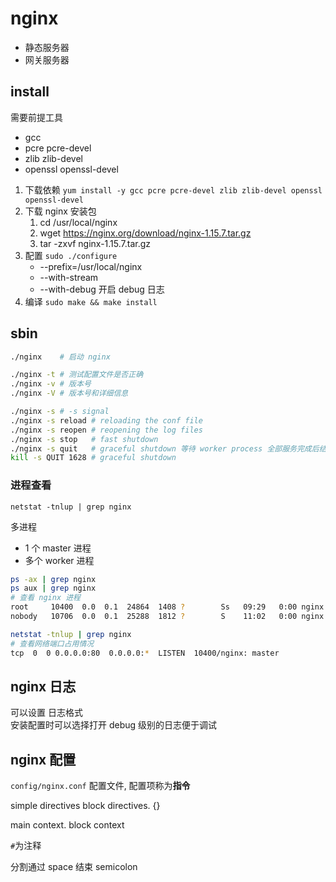 # nginx

- 静态服务器
- 网关服务器

## install

需要前提工具

- gcc
- pcre pcre-devel
- zlib zlib-devel
- openssl openssl-devel

1. 下载依赖 `yum install -y gcc pcre pcre-devel zlib zlib-devel openssl openssl-devel`
2. 下载 nginx 安装包
    1. cd /usr/local/nginx
    2. wget https://nginx.org/download/nginx-1.15.7.tar.gz
    3. tar -zxvf nginx-1.15.7.tar.gz
3. 配置 `sudo ./configure`
    - --prefix=/usr/local/nginx
    - --with-stream
    - --with-debug   开启 debug 日志
4. 编译 `sudo make && make install`

## sbin

```bash
./nginx    # 启动 nginx

./nginx -t # 测试配置文件是否正确
./nginx -v # 版本号
./nginx -V # 版本号和详细信息

./nginx -s # -s signal
./nginx -s reload # reloading the conf file
./nginx -s reopen # reopening the log files
./nginx -s stop   # fast shutdown
./nginx -s quit   # graceful shutdown 等待 worker process 全部服务完成后结束, 必须是同一用户开启的才会被执行
kill -s QUIT 1628 # graceful shutdown
```

### 进程查看

`netstat -tnlup | grep nginx`

多进程

- 1 个 master 进程
- 多个 worker 进程

```bash
ps -ax | grep nginx
ps aux | grep nginx
# 查看 nginx 进程
root     10400  0.0  0.1  24864  1408 ?        Ss   09:29   0:00 nginx: master process ./nginx
nobody   10706  0.0  0.1  25288  1812 ?        S    11:02   0:00 nginx: worker process

netstat -tnlup | grep nginx
# 查看网络端口占用情况
tcp  0  0 0.0.0.0:80  0.0.0.0:*  LISTEN  10400/nginx: master
```

## nginx 日志

可以设置 日志格式  
安装配置时可以选择打开 debug 级别的日志便于调试  

## nginx 配置

`config/nginx.conf` 配置文件, 配置项称为**指令**

simple directives 
block directives. {}

 main context.
 block context

 `#`为注释 

分割通过 space
结束 semicolon






